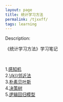 ```yaml
---
layout: page
title: 统计学习方法
permalink: /tjxxff/
tags: learning
---
```


Description:

《统计学习方法》学习笔记

<br>

1.[感知机](/perceptron)    
2.[\\(k\\)邻近法](/k-nn)    
3.[朴素贝叶斯](/naive-Bayes)    
4.[决策树](/decision-tree)      
5.[逻辑回归模型](/logistic-regression)

